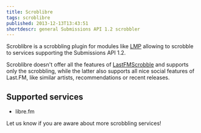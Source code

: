 ```yaml
---
title: Scroblibre
tags: scroblibre
published: 2013-12-13T13:43:51
shortdescr: general Submissions API 1.2 scrobbler
---
```


Scroblibre is a scrobbling plugin for modules like [LMP](/plugins-lmp)
allowing to scrobble to services supporting the Submissions API 1.2.

Scroblibre doesn't offer all the features of
[LastFMScrobble](/plugins-lastfmscrobble) and supports only the
scrobbling, while the latter also supports all nice social features of
Last.FM, like similar artists, recommendations or recent releases.

Supported services
------------------

- libre.fm

Let us know if you are aware about more scrobbling services!
